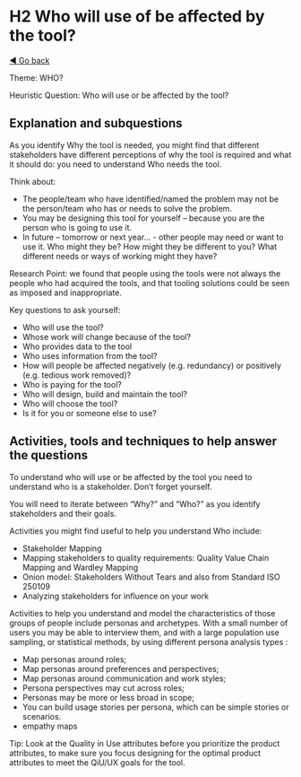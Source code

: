 # H2 Who will use of be affected by the tool?
[◄ Go back](README.md)

Theme: WHO?

Heuristic Question: Who will use or be affected by the tool?

## Explanation and subquestions

As you identify Why the tool is needed, you might find that different stakeholders have different perceptions of why the tool is required and what it should do: you need to understand Who needs the tool.

Think about:
-	The people/team who have identified/named the problem may not be the person/team who has or needs to solve the problem. 
-	You may be designing this tool for yourself – because you are the person who is going to use it. 
-	In future – tomorrow or next year… - other people may need or want to use it. Who might they be? How might they be different to you? What different needs or ways of working might they have?

Research Point: we found that people using the tools were not always the people who had acquired the tools, and that tooling solutions could be seen as imposed and inappropriate.

Key questions to ask yourself:
-	Who will use the tool?
-	Whose work will change because of the tool?
-	Who provides data to the tool
-	Who uses information from the tool?
-	How will people be affected negatively (e.g. redundancy) or positively (e.g. tedious work removed)?
- Who is paying for the tool?
- 	Who will design, build and maintain the tool?
- 	Who will choose the tool?
-	Is it for you or someone else to use?


## Activities, tools and techniques to help answer the questions

To understand who will use or be affected by the tool you need to understand who is a stakeholder. Don’t forget yourself.

You will need to iterate between “Why?” and “Who?” as you identify stakeholders and their goals.

Activities you might find useful to help you understand Who include:
-	Stakeholder Mapping
-	Mapping stakeholders to quality requirements: Quality Value Chain Mapping and Wardley Mapping
-	Onion model: Stakeholders Without Tears and also from Standard ISO 250109
-	Analyzing stakeholders for influence on your work 

Activities to help you understand and model the characteristics of those groups of people include personas and archetypes. With a small number of users you may be able to interview them, and with a large population use sampling, or statistical methods, by using different persona analysis types :
-	Map personas around roles;
-	Map personas around preferences and perspectives; 
-	Map personas around communication and work styles;
-	Persona perspectives may cut across roles;
-	Personas may be more or less broad in scope;
-	You can build usage stories per persona, which can be simple stories or scenarios.
-	empathy maps


Tip: Look at the Quality in Use attributes before you prioritize the product attributes, to make sure you focus designing for the optimal product attributes to meet the QiU/UX goals for the tool.
